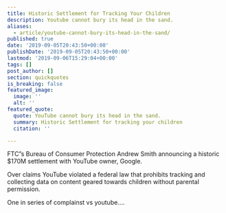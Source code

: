 ```yaml
---
title: Historic Settlement for Tracking Your Children
description: Youtube cannot bury its head in the sand.
aliases:
  - article/youtube-cannot-bury-its-head-in-the-sand/
published: true
date: '2019-09-05T20:43:50+00:00'
publishDate: '2019-09-05T20:43:50+00:00'
lastmod: '2019-09-06T15:29:04+00:00'
tags: []
post_author: []
section: quickquotes
is_breaking: false
featured_image:
  image: ''
  alt: ''
featured_quote:
  quote: YouTube cannot bury its head in the sand.
  summary: Historic Settlement for tracking your children
  citation: ''

---
```

FTC”s Bureau of Consumer Protection Andrew Smith announcing a historic $170M settlement with YouTube owner, Google.

Over claims YouTube violated a federal law that prohibits tracking and collecting data on content geared towards children without parental permission.

One in series of complainst vs youtube….